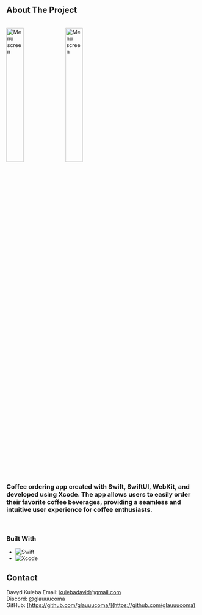 <!-- ABOUT THE PROJECT -->
## About The Project

<br/>
<img src="https://github.com/glauuucoma/Home-Screen-Proto/assets/36370603/57f9e8f1-9a5d-4106-8ebd-a89b2576d3fa" alt="Menu screen" width="30%">

<img src="https://github.com/glauuucoma/Home-Screen-Proto/assets/36370603/7763e95b-4ef9-499a-90f1-33c22ce39590" alt="Menu screen" width="30%">
<br/>

<h3>Coffee ordering app created with Swift, SwiftUI, WebKit, and developed using Xcode. 
The app allows users to easily order their favorite coffee beverages, providing a seamless and intuitive user experience for coffee enthusiasts.</h3>
<br/>

### Built With

* ![Swift](https://img.shields.io/badge/swift-F54A2A?style=for-the-badge&logo=swift&logoColor=white)
* ![Xcode](https://img.shields.io/badge/Xcode-007ACC?style=for-the-badge&logo=Xcode&logoColor=white)


<!-- CONTACT -->
## Contact

Davyd Kuleba
Email: kulebadavid@gmail.com <br/>
Discord: @glauuucoma <br/>
GitHub: [https://github.com/glauuucoma/](https://github.com/glauuucoma)<br/>
